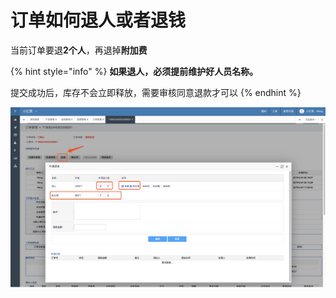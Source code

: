 # 订单如何退人或者退钱

当前订单要退**2个人**，再退掉**附加费**

{% hint style="info" %}
**如果退人，必须提前维护好人员名称。**

提交成功后，库存不会立即释放，需要审核同意退款才可以
{% endhint %}

![](../../.gitbook/assets/image%20%28107%29.png)









